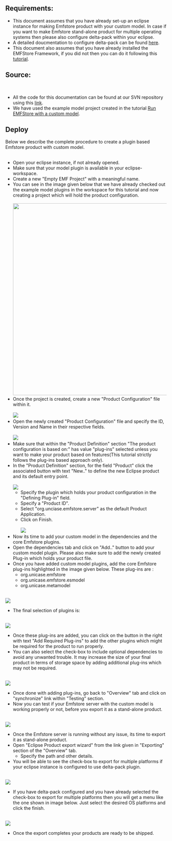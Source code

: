 ## Requirements: ##

  * This document assumes that you have already set-up an eclipse instance for making Emfstore product with your custom model. In case if you want to make Emfstore stand-alone product for multiple operating systems then please also configure delta-pack within your eclipse.
  * A detailed doucmentation to configure delta-pack can be found [here](http://code.google.com/p/unicase/wiki/Emfstore_product).
  * This document also assumes that you have already installed the EMFStore Framework, if you did not then you can do it following this [tutorial](http://code.google.com/p/unicase/wiki/InstallEMFStore).

## Source: ##
<br>
<ul><li>All the code for this documentation can be found at our SVN repository using this <a href='http://unicase.googlecode.com/svn/trunk/developer/CodeExamples/'>link</a>.<br>
</li><li>We have used the example model project created in the tutorial <a href='http://code.google.com/p/unicase/wiki/RunEMFStoreWithCustomModel'>Run EMFStore with a custom model</a>.</li></ul>

<h2>Deploy</h2>
Below we describe the complete procedure to create a plugin based Emfstore product with custom model.<br>
<br>
<ul><li>Open your eclipse instance, if not already opened.<br>
</li><li>Make sure that your model plugin is available in your eclipse-workspace.<br>
</li><li>Create a new "Empty EMF Project" with a meaningful name.<br>
</li><li>You can see in the image given below that we have already checked out the example model plugins in the workspace for this tutorial and now creating a project which will hold the product configuration.<br>
<br>
<img src='http://unicase.googlecode.com/files/emptyemfproject.png' width='1000' height='600'>
<br>
</li><li>Once the project is created, create a new "Product Configuration" file within it.<br>
<br>
<img src='http://unicase.googlecode.com/files/newproductfileforemfstore.png' />
<br>
</li><li>Open the newly created "Product Configuration" file and specify the ID, Version and Name in their respective fields.<br>
<br>
<img src='http://unicase.googlecode.com/files/open%20prodcutfile.png' />
<br>
</li><li>Make sure that within the "Product Definition" section "The product configuration is based on:" has value "plug-ins" selected unless you want to make your product based on features(This tutorial strictly follows the plug-ins based approach only).<br>
</li><li>In the "Product Definition" section, for the field "Product" click the associated button with text "New.." to define the new Eclipse product and its default entry point.<br>
<br>
<img src='http://unicase.googlecode.com/files/openentrypointwindow.png' />
<br>
<ul><li>Specify the plugin which holds your product configuration in the "Defining Plug-in" field.<br>
</li><li>Specify a "Product ID".<br>
</li><li>Select "org.unciase.emfstore.server" as the default Product Application.<br>
</li><li>Click on Finish.<br>
<br>
<img src='http://unicase.googlecode.com/files/defineentrypoint.png' />
<br>
</li></ul></li><li>Now its time to add your custom model in the dependencies and the core Emfstore plugins.<br>
</li><li>Open the dependencies tab and click on "Add.." button to add your custom model plugin. Please also make sure to add the newly created Plug-in which holds your product file.<br>
</li><li>Once you have added custom model plugins, add the core Emfstore plug-ins highlighted in the image given below. These plug-ins are :<br>
<ul><li>org.unicase.emfstore<br>
</li><li>org.unicase.emfstore.esmodel<br>
</li><li>org.unicase.metamodel<br>
<br></li></ul></li></ul>

<img src='http://unicase.googlecode.com/files/emfstorepluginscore.png' />

<br>
<ul><li>The final selection of plugins is:</li></ul>

<br>
<img src='http://unicase.googlecode.com/files/selectedplugins.png' />

<br>
<ul><li>Once these plug-ins are added, you can click on the button in the right with text "Add Required Plug-ins" to add the other plugins which might be required for the product to run properly.<br>
</li><li>You can also select the check-box to include optional dependencies to avoid any unwanted trouble. It may increase the size of your final product in terms of storage space by adding additional plug-ins which may not be required.</li></ul>

<br>
<img src='http://unicase.googlecode.com/files/plugineselectedautomatically.png' />

<br>
<ul><li>Once done with adding plug-ins, go back to "Overview" tab and click on "synchronize" link within "Testing" section.<br>
</li><li>Now you can test if your Emfstore server with the custom model is working properly or not, before you export it as a stand-alone product.</li></ul>

<br>
<img src='http://unicase.googlecode.com/files/validate%20the%20product.png' />

<br>
<ul><li>Once the Emfstore server is running without any issue, its time to export it as stand-alone product.<br>
</li><li>Open "Eclipse Product export wizard" from the link given in "Exporting" section of the "Overview" tab.<br>
<ul><li>Specify the path and other details.<br>
</li></ul></li><li>You will be able to see the check-box to export for multiple platforms if your eclipse instance is configured to use delta-pack plugin.<br>
<br></li></ul>

<img src='http://unicase.googlecode.com/files/exporttheproducts.png' />

<br>
<ul><li>If you have delta-pack configured and you have already selected the check-box to export for multiple platforms then you will get a menu like the one shown in image below.  Just select the desired OS platforms and click the finish.<br>
<br></li></ul>

<img src='http://unicase.googlecode.com/files/selectmultipleos.png' />
<br>

<ul><li>Once the export completes your products are ready to be shipped.